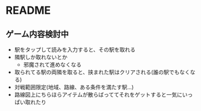 # README

## ゲーム内容検討中
+ 駅をタップして読みを入力すると、その駅を取れる
+ 隣駅しか取れないとか
  + 邪魔されて進めなくなる
+ 取られてる駅の両隣を取ると、挟まれた駅はクリアされる(誰の駅でもなくなる)
+ 対戦範囲限定(地域、路線、ある条件を満たす駅...)
+ 路線図上にちらほらアイテムが散らばっててそれをゲットすると一気にいっぱい取れたり
